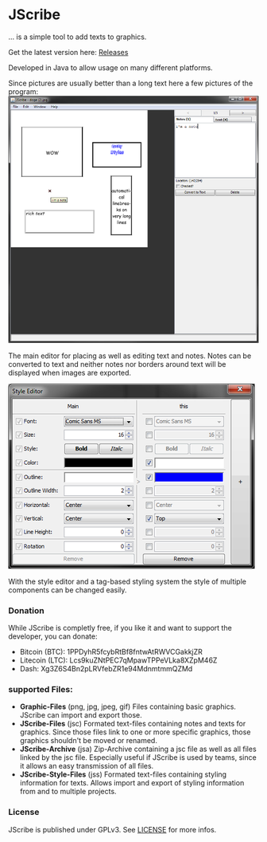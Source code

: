 # JScribe
... is a simple tool to add texts to graphics.

Get the latest version here: [Releases](releases)

Developed in Java to allow usage on many different platforms.

Since pictures are usually better than a long text here a few pictures of the program:
![main window](https://raw.githubusercontent.com/friendlyOverlordDev/JScribe/master/screenshot/mainWindow.png)

The main editor for placing as well as editing text and notes.
Notes can be converted to text and neither notes nor borders around text will be displayed when images are exported.

![the style editor](https://raw.githubusercontent.com/friendlyOverlordDev/JScribe/master/screenshot/styleEditor.png)

With the style editor and a tag-based styling system the style of multiple components can be changed easily.


### Donation
While JScribe is completly free, if you like it and want to support the developer, you can donate:
* Bitcoin (BTC): 1PPDyhR5fcybRtBf8fntwAtRWVCGakkjZR
* Litecoin (LTC): Lcs9kuZNtPEC7qMpawTPPeVLka8XZpM46Z
* Dash: Xg3Z6S4Bn2pLRVfebZR1e94MdnmtmmQZMd


### supported Files:
* __Graphic-Files__ (png, jpg, jpeg, gif)
Files containing basic graphics. JScribe can import and export those.
* __JScribe-Files__ (jsc)
Formated text-files containing notes and texts for graphics.
Since those files link to one or more specific graphics, those graphics shouldn't be moved or renamed.
* __JScribe-Archive__ (jsa)
Zip-Archive containing a jsc file as well as all files linked by the jsc file.
Especially useful if JScribe is used by teams, since it allows an easy transmission of all files.
* __JScribe-Style-Files__ (jss)
Formated text-files containing styling information for texts.
Allows import and export of styling information from and to multiple projects.




### License
JScribe is published under GPLv3.
See [LICENSE](LICENSE) for more infos.


